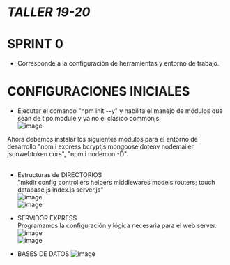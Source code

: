 # _TALLER 19-20_ <br>

# SPRINT 0 <br>
- Corresponde a la configuraciòn  de herramientas  y entorno de trabajo.  <br>

# CONFIGURACIONES INICIALES <br>
* Ejecutar el comando  "npm init --y"  y habilita el manejo de módulos que sean de tipo module y ya no el clásico commonjs. <br>
![image](https://github.com/SandovalBrandon1027/veterinaria/assets/117743538/78f84cfb-76a6-4ea4-b74c-46d198a08c98) <br>

Ahora debemos instalar los siguientes modulos para el entorno de desarrollo "npm i express bcryptjs mongoose dotenv nodemailer jsonwebtoken cors", "npm i nodemon -D". <br>
<br>
- Estructuras de DIRECTORIOS <br>
"mkdir config controllers helpers middlewares models routers; touch database.js index.js server.js" <br>
![image](https://github.com/SandovalBrandon1027/veterinaria/assets/117743538/434f3750-1f52-4d0e-b9a2-314251d5c68f) <br>
![image](https://github.com/SandovalBrandon1027/veterinaria/assets/117743538/4183f405-6da0-4703-8a9d-8aba1e761892) <br>

- SERVIDOR EXPRESS <br>
Programamos la configuración y lógica necesaria para el web server. <br>
![image](https://github.com/SandovalBrandon1027/veterinaria/assets/117743538/ff5ef08f-7a52-4cf2-a28f-466a8a4a09da) <br>
![image](https://github.com/SandovalBrandon1027/veterinaria/assets/117743538/ff17c3b4-946e-4af5-9e02-6331111f0b8a) <br>

- BASES DE DATOS
![image](https://github.com/SandovalBrandon1027/veterinaria/assets/117743538/572cbd56-44c5-4223-bd6e-5f31d14f5186)







